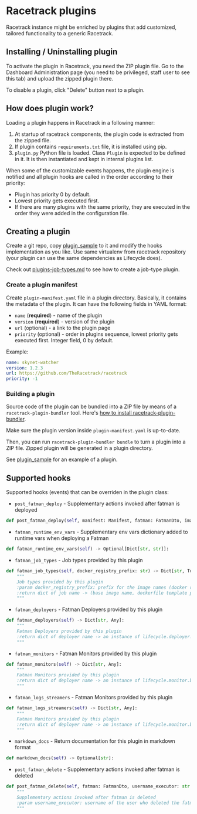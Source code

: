# Racetrack plugins
Racetrack instance might be enriched by plugins that add 
customized, tailored functionality to a generic Racetrack.

## Installing / Uninstalling plugin
To activate the plugin in Racetrack, you need the ZIP plugin file.
Go to the Dashboard Administration page
(you need to be privileged, staff user to see this tab)
and upload the zipped plugin there.

To disable a plugin, click "Delete" button next to a plugin.

## How does plugin work?
Loading a plugin happens in Racetrack in a following manner:

1. At startup of racetrack components,
  the plugin code is extracted from the zipped file.
1. If plugin contains `requirements.txt` file, it is installed using pip.
1. `plugin.py` Python file is loaded. Class `Plugin` is expected to be defined in it. 
  It is then instantiated and kept in internal plugins list.

When some of the customizable events happens, 
the plugin engine is notified and all plugin hooks are called in the order according to their priority:

- Plugin has priority 0 by default. 
- Lowest priority gets executed first. 
- If there are many plugins with the same priority, 
  they are executed in the order they were added in the configuration file.

## Creating a plugin
Create a git repo, copy [plugin_sample](plugin_sample) to it
and modify the hooks implementation as you like.
Use same virtualenv from racetrack repository 
(your plugin can use the same dependencies as Lifecycle does).

Check out [plugins-job-types.md](./plugins-job-types.md)
to see how to create a job-type plugin.

### Create a plugin manifest
Create `plugin-manifest.yaml` file in a plugin directory.
Basically, it contains the metadata of the plugin.
It can have the following fields in YAML format:
- `name` (**required**) - name of the plugin
- `version` (**required**) - version of the plugin
- `url` (optional) - a link to the plugin page
- `priority` (optional) - order in plugins sequence, lowest priority gets executed first. Integer field, 0 by default.

Example:
```yaml
name: skynet-watcher
version: 1.2.3
url: https://github.com/TheRacetrack/racetrack
priority: -1
```

### Building a plugin
Source code of the plugin can be bundled into a ZIP file
by means of a `racetrack-plugin-bundler` tool.
Here's [how to install racetrack-plugin-bundler](../../utils/plugin_bundler/README.md).

Make sure the plugin version inside `plugin-manifest.yaml` is up-to-date.

Then, you can run `racetrack-plugin-bundler bundle` to turn a plugin into a ZIP file.
Zipped plugin will be generated in a plugin directory.

See [plugin_sample](plugin_sample) for an example of a plugin.

## Supported hooks
Supported hooks (events) that can be overriden in the plugin class:

- `post_fatman_deploy` - Supplementary actions invoked after fatman is deployed
```python
def post_fatman_deploy(self, manifest: Manifest, fatman: FatmanDto, image_name: str, deployer_username: str = None):
```

- `fatman_runtime_env_vars` - Supplementary env vars dictionary added to runtime vars when deploying a Fatman
```python
def fatman_runtime_env_vars(self) -> Optional[Dict[str, str]]:
```

- `fatman_job_types` - Job types provided by this plugin
```python
def fatman_job_types(self, docker_registry_prefix: str) -> Dict[str, Tuple[str, Path]]:
    """
    Job types provided by this plugin
    :param docker_registry_prefix: prefix for the image names (docker registry + namespace)
    :return dict of job name -> (base image name, dockerfile template path)
    """
```

- `fatman_deployers` - Fatman Deployers provided by this plugin
```python
def fatman_deployers(self) -> Dict[str, Any]:
    """
    Fatman Deployers provided by this plugin
    :return dict of deployer name -> an instance of lifecycle.deployer.base.FatmanDeployer
    """
```

- `fatman_monitors` - Fatman Monitors provided by this plugin
```python
def fatman_monitors(self) -> Dict[str, Any]:
    """
    Fatman Monitors provided by this plugin
    :return dict of deployer name -> an instance of lifecycle.monitor.base.FatmanMonitor
    """
```

- `fatman_logs_streamers` - Fatman Monitors provided by this plugin
```python
def fatman_logs_streamers(self) -> Dict[str, Any]:
    """
    Fatman Monitors provided by this plugin
    :return dict of deployer name -> an instance of lifecycle.monitor.base.LogsStreamer
    """
```

- `markdown_docs` - Return documentation for this plugin in markdown format
```python
def markdown_docs(self) -> Optional[str]:
```

- `post_fatman_delete` - Supplementary actions invoked after fatman is deleted
```python
def post_fatman_delete(self, fatman: FatmanDto, username_executor: str = None):
    """
    Supplementary actions invoked after fatman is deleted
    :param username_executor: username of the user who deleted the fatman
    """
```
